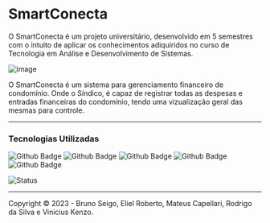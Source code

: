 # SmartConecta

O SmartConecta é um projeto universitário, desenvolvido em 5 semestres com o intuito de aplicar os conhecimentos adiquiridos no curso de Tecnologia em Análise e Desenvolvimento de Sistemas.

![image](https://github.com/teuscapellari/SmartConecta/assets/125585325/df98c7f8-c295-40b4-8308-856fe9140f5c)

O SmartConecta é um sistema para gerenciamento financeiro de condomínio. Onde o Síndico, é capaz de registrar todas as despesas e entradas financeiras do condomínio, tendo uma vizualização geral das mesmas para controle.

<hr>
<h3>Tecnologias Utilizadas</h3>

![Github Badge](https://img.shields.io/badge/HTML5-E34F26?style=for-the-badge&logo=html5&logoColor=white)
![Github Badge](https://img.shields.io/badge/CSS3-1572B6?style=for-the-badge&logo=css3&logoColor=white)
![Github Badge](https://img.shields.io/badge/JavaScript-323330?style=for-the-badge&logo=javascript&logoColor=F7DF1E)
![Github Badge](https://img.shields.io/badge/MySQL-005C84?style=for-the-badge&logo=mysql&logoColor=white)
![Github Badge](https://img.shields.io/badge/Node%20js-339933?style=for-the-badge&logo=nodedotjs&logoColor=white)

![Status](https://img.shields.io/badge/Status_do_projeto-Em_Andamento-yellow)

<hr>

Copyright ©️ 2023 - Bruno Seigo, Eliel Roberto, Mateus Capellari, Rodrigo da Silva e Vinicius Kenzo.
